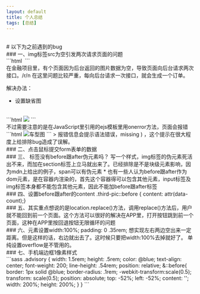 ```yaml
---
layout: default
title: 个人总结
tags: [总结]
---
```

<br/>
#   以下为之前遇到的bug
<br/>
###   一、img标签src为空引发两次请求页面的问题
<br/>
```html
<img src="">
```
<br/>
在金融项目里，有个页面因为后台返回的图片数据为空，导致页面向后台请求两次接口。/r/n
在这里问题比较严重，每向后台请求一次接口，就会生成一个订单。

解决办法：
 * 设置缺省图
<br/>
```html
<img src="<%= v.pic.pic_url %>" onerror="this.onerror=null;this.src='//c4.xinstatic.com/che/20161109/1820/5822f87620d71845964.jpg';">
```
<br/>
不过需要注意的是在JavaScript里引用的ejs模板里用onerror方法，页面会报错
```html                           
<img src="<?= lists.header_pic?>" onerror="this.onerror=null; this.src='//c4.xinstatic.com/f1/20170322/1037/58d1e36350971261856.jpg';" alt="车型图">
```
> 报错信息会提示语法错误，missing ) ，这个提示在很大程度上给排除bug造成了误解。

<br/>
###   二、点击鼠标提交form表单的数据
<br/>
###   三、<img> 标签没有before跟after伪元素吗？
    写一个样式，img标签的伪元素死活出不来，而加在section标签上立马就出来了。已经排除是不是块级元素影响，因为mdn上给出的例子，span可以有伪元素
    * 也有一些人认为before跟after作为dom元素，是在容器内渲染的，首先这个容器得可以包含其他元素，input标签及img标签本身都不能包含其他元素，因此不能加before跟after标签

<br/>
###   四、设置before跟after的content
.third-pic::before {
    content: attr(data-count);}
<br/>
###   五、其实重点想说的是location.replace()方法，调用replace()方法后，用户就不能回到前一个页面。这个方法可以很好的解决在APP里，打开按钮跳到前一个页面，这种在APP里按回退按钮无限循环的问题
<br/>
###   六、元素设置width:100%; padding: 0 .35rem; 想实现左右两边空出来一定距离。但是这样的话，右边就出去了。这时候只要把width:100%去掉就好了。
    单纯设置overflow是不管用的。
<br/>
###   七、手机端边框1像素样式
<br/>
```sass
.advisory {
    width: 1.5rem;
    height: .5rem;
    color: @blue;
    text-align: center;
    font-weight: 200;
    line-height: .54rem;
    position: relative;
    &::before{
        border: 1px solid @blue;
        border-radius: .1rem;
        -webkit-transform:scale(0.5);
        transform: scale(0.5);
        position: absolute;
        top: -52%;
        left: -52%;
        content: '';
        width: 200%;
        height: 200%;
    }
}
```
